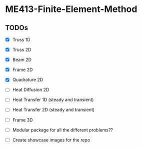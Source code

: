 # ME413-Finite-Element-Method

## TODOs
- [x] Truss 1D
- [x] Truss 2D
- [x] Beam 2D
- [x] Frame 2D
- [x] Quadrature 2D
- [ ] Heat Diffusion 2D

- [ ] Heat Transfer 1D (steady and transient)
- [ ] Heat Transfer 2D (steady and transient)
- [ ] Frame 3D
- [ ] Modular package for all the different problems??

- [ ] Create showcase images for the repo
